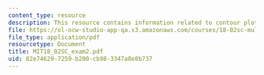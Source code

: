 ```yaml
---
content_type: resource
description: This resource contains information related to contour plot.
file: https://ol-ocw-studio-app-qa.s3.amazonaws.com/courses/18-02sc-multivariable-calculus-fall-2010/82e746297259b200cb983347a8e8b737_MIT18_02SC_exam2.pdf
file_type: application/pdf
resourcetype: Document
title: MIT18_02SC_exam2.pdf
uid: 82e74629-7259-b200-cb98-3347a8e8b737
---
```


